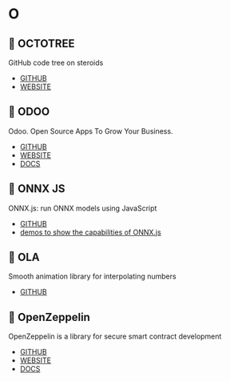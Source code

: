 # O

## :rocket: OCTOTREE

GitHub code tree on steroids

* [GITHUB](https://github.com/ovity/octotree)
* [WEBSITE](https://www.octotree.io/)

## :rocket: ODOO

Odoo. Open Source Apps To Grow Your Business.

* [GITHUB](https://github.com/odoo/odoo)
* [WEBSITE](https://www.odoo.com/)
* [DOCS](https://www.odoo.com/page/docs)

## :rocket: ONNX JS

ONNX.js: run ONNX models using JavaScript

* [GITHUB](https://github.com/Microsoft/onnxjs)
* [demos to show the capabilities of ONNX.js](https://github.com/Microsoft/onnxjs-demo)

## :rocket: OLA

Smooth animation library for interpolating numbers

* [GITHUB](https://github.com/franciscop/ola)

## :rocket: OpenZeppelin

OpenZeppelin is a library for secure smart contract development

* [GITHUB](https://github.com/OpenZeppelin/openzeppelin-solidity)
* [WEBSITE](https://openzeppelin.org/)
* [DOCS](https://openzeppelin.org/api/docs/get-started.html)
